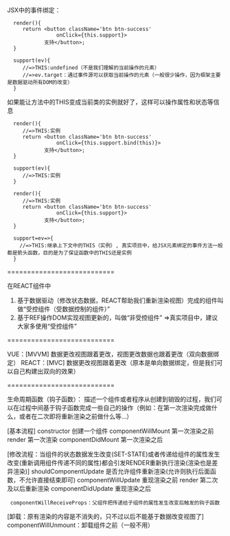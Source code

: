 JSX中的事件绑定：
```
  render(){
     return <button className='btn btn-success'
                onClick={this.support}>
            支持</button>;
  }

  support(ev){
     //=>THIS:undefined（不是我们理解的当前操作的元素）
     //=>ev.target：通过事件源可以获取当前操作的元素（一般很少操作，因为框架主要是数据驱动所有DOM的改变）
  }
```

如果能让方法中的THIS变成当前类的实例就好了，这样可以操作属性和状态等信息
```
  render(){
     //=>THIS:实例
     return <button className='btn btn-success'
                onClick={this.support.bind(this)}>
            支持</button>;
  }

  support(ev){
     //=>THIS:实例
  }
```

```
  render(){
     //=>THIS:实例
     return <button className='btn btn-success'
                onClick={this.support}>
            支持</button>;
  }

  support=ev=>{
    //=>THIS:继承上下文中的THIS（实例）, 真实项目中，给JSX元素绑定的事件方法一般都是箭头函数，目的是为了保证函数中的THIS还是实例
  }
```

===========================

在REACT组件中
  1. 基于数据驱动（修改状态数据，REACT帮助我们重新渲染视图）完成的组件叫做“受控组件（受数据控制的组件）”
  2. 基于REF操作DOM实现视图更新的，叫做“非受控组件”
  =>真实项目中，建议大家多使用“受控组件”

===========================

VUE：[MVVM] 数据更改视图跟着更改，视图更改数据也跟着更改（双向数据绑定）
REACT：[MVC] 数据更改视图跟着更改（原本是单向数据绑定，但是我们可以自己构建出双向的效果）

===========================

生命周期函数（钩子函数）：
  描述一个组件或者程序从创建到销毁的过程，我们可以在过程中间基于钩子函数完成一些自己的操作（例如：在第一次渲染完成做什么，或者在二次即将重新渲染之前做什么等...）

  [基本流程]
     constructor  创建一个组件
     componentWillMount 第一次渲染之前
     render 第一次渲染
     componentDidMount 第一次渲染之后

  [修改流程：当组件的状态数据发生改变(SET-STATE)或者传递给组件的属性发生改变(重新调用组件传递不同的属性)都会引发RENDER重新执行渲染(渲染也是差异渲染)]
     shouldComponentUpdate 是否允许组件重新渲染(允许则执行后面函数，不允许直接结束即可)
     componentWillUpdate 重现渲染之前
     render 第二次及以后重新渲染
     componentDidUpdate 重现渲染之后

     componentWillReceiveProps：父组件把传递给子组件的属性发生改变后触发的钩子函数

  [卸载：原有渲染的内容是不消失的，只不过以后不能基于数据改变视图了]
     componentWillUnmount：卸载组件之前（一般不用）















